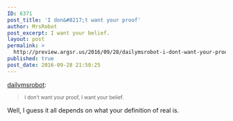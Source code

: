 ```yaml
---
ID: 6371
post_title: 'I don&#8217;t want your proof'
author: MrsRobot
post_excerpt: I want your belief.
layout: post
permalink: >
  http://preview.argsr.us/2016/09/28/dailymsrobot-i-dont-want-your-proof-i-want/
published: true
post_date: 2016-09-28 21:50:25
---
```

<a class="tumblr_blog" href="http://dailymsrobot.tumblr.com/post/150513079494" target="_blank" rel="noopener">dailymsrobot</a>:
<blockquote><small>I don’t want your proof, I want your belief.</small></blockquote>
Well, I guess it all depends on what your definition of real is.